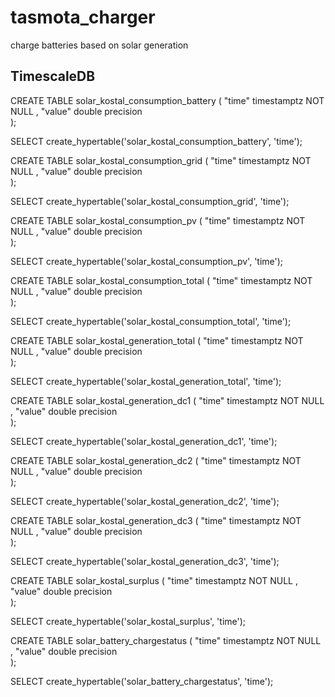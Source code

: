 # tasmota_charger
charge batteries based on solar generation

## TimescaleDB
CREATE  TABLE solar_kostal_consumption_battery ( 
	"time"               timestamptz  NOT NULL  ,
	"value"              double precision    
 );

SELECT create_hypertable('solar_kostal_consumption_battery', 'time');

CREATE  TABLE solar_kostal_consumption_grid ( 
	"time"               timestamptz  NOT NULL  ,
	"value"              double precision    
 );

SELECT create_hypertable('solar_kostal_consumption_grid', 'time');

CREATE  TABLE solar_kostal_consumption_pv ( 
	"time"               timestamptz  NOT NULL  ,
	"value"              double precision    
 );

SELECT create_hypertable('solar_kostal_consumption_pv', 'time');

CREATE  TABLE solar_kostal_consumption_total ( 
	"time"               timestamptz  NOT NULL  ,
	"value"              double precision    
 );

SELECT create_hypertable('solar_kostal_consumption_total', 'time');

CREATE  TABLE solar_kostal_generation_total ( 
	"time"               timestamptz  NOT NULL  ,
	"value"              double precision    
 );

SELECT create_hypertable('solar_kostal_generation_total', 'time');

CREATE  TABLE solar_kostal_generation_dc1 ( 
	"time"               timestamptz  NOT NULL  ,
	"value"              double precision    
 );

SELECT create_hypertable('solar_kostal_generation_dc1', 'time');

CREATE  TABLE solar_kostal_generation_dc2 ( 
	"time"               timestamptz  NOT NULL  ,
	"value"              double precision    
 );

SELECT create_hypertable('solar_kostal_generation_dc2', 'time');

CREATE  TABLE solar_kostal_generation_dc3 ( 
	"time"               timestamptz  NOT NULL  ,
	"value"              double precision    
 );
 
SELECT create_hypertable('solar_kostal_generation_dc3', 'time');

CREATE  TABLE solar_kostal_surplus ( 
	"time"               timestamptz  NOT NULL  ,
	"value"              double precision    
 );

SELECT create_hypertable('solar_kostal_surplus', 'time');

CREATE  TABLE solar_battery_chargestatus ( 
	"time"               timestamptz  NOT NULL  ,
	"value"              double precision    
 );
 
SELECT create_hypertable('solar_battery_chargestatus', 'time');